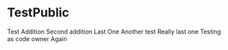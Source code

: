 # TestPublic
Test Addition
Second addition
Last One
Another test
Really last one
Testing as code owner
Again
